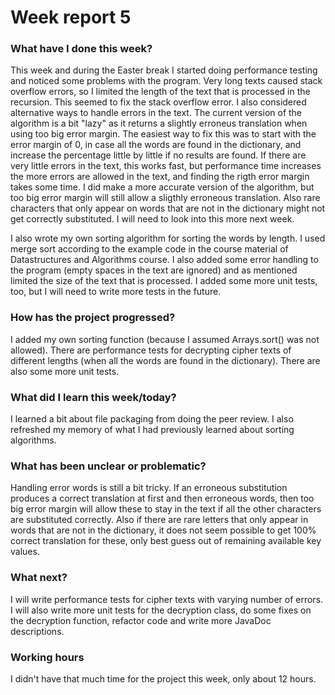 # Week report 5

### What have I done this week?
This week and during the Easter break I started doing performance testing and noticed some problems with the program. Very long texts caused stack overflow errors, so I limited the length of the text that is processed in the recursion. This seemed to fix the stack overflow error. I also considered alternative ways to handle errors in the text. The current version of the algorithm is a bit "lazy" as it returns a slightly erroneus translation when using too big error margin. The easiest way to fix this was to start with the error margin of 0, in case all the words are found in the dictionary, and increase the percentage little by little if no results are found. If there are very little errors in the text, this works fast, but performance time increases the more errors are allowed in the text, and finding the rigth error margin takes some time. I did make a more accurate version of the algorithm, but too big error margin will still allow a sligthly erroneous translation. Also rare characters that only appear on words that are not in the dictionary might not get correctly substituted. I will need to look into this more next week.

I also wrote my own sorting algorithm for sorting the words by length. I used merge sort according to the example code in the course material of Datastructures and Algorithms course. I also added some error handling to the program (empty spaces in the text are ignored) and as mentioned limited the size of the text that is processed. I added some more unit tests, too, but I will need to write more tests in the future.

### How has the project progressed?
I added my own sorting function (because I assumed Arrays.sort() was not allowed). There are performance tests for decrypting cipher texts of different lengths (when all the words are found in the dictionary). There are also some more unit tests.

### What did I learn this week/today?
I learned a bit about file packaging from doing the peer review. I also refreshed my memory of what I had previously learned about sorting algorithms.

### What has been unclear or problematic?
Handling error words is still a bit tricky. If an erroneous substitution produces a correct translation at first and then erroneous words, then too big error margin will allow these to stay in the text if all the other characters are substituted correctly. Also if there are rare letters that only appear in words that are not in the dictionary, it does not seem possible to get 100% correct translation for these, only best guess out of remaining available key values.

### What next?
I will write performance tests for cipher texts with varying number of errors. I will also write more unit tests for the decryption class, do some fixes on the decryption function, refactor code and write more JavaDoc descriptions.

### Working hours
I didn't have that much time for the project this week, only about 12 hours.
